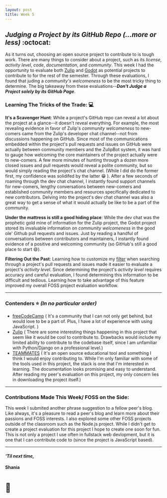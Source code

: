 ```yaml
---
layout: post
title: Week 5
---
```


## *Judging a Project by its GitHub Repo (...more or less)* :octocat:

<!-- Comment on the project evaluation that you did in class. What was hard? what did you learn? Are you interested in the particular project that you evaluated now? What was the hardest task? Do not limit yourself to these questions. -->
<!-- From the current set of projects listed in the wiki, including those added by your classmates, which is your first choice to work on? -->

As it turns out, choosing an open source project to contribute to is tough work. There are many things to consider about a project, such as its *license*, *activity level*, *code*, *documentation*, and *community*. This week I had the opportunity to evaluate both [Zulip](https://github.com/hunter-college-ossd-spr-2020/project-evaluation/blob/master/zulip_evaluation_2.md) and [Godot](https://github.com/hunter-college-ossd-spr-2020/project-evaluation/blob/master/godot_evaluation.md) as potential projects to contribute to for the rest of the semester. Through these evaluations, I found that juding a *community's welcomeness* to be the most tricky thing to determine. The big takeaway from these evaluations--***Don't Judge a Project solely by its GitHub Page***. 



### Learning The Tricks of the Trade: :computer:
**It's a Scavenger Hunt**: While a project's GitHub repo can reveal a lot about the project at a glance--it doesn't reveal everything. For example, the most revealing evidence in favor of Zulip's *community welcomeness* to new-comers came from the Zulip's developer chat channel--not from discussions happening on GitHub. Since most of the communications embedded within the project's pull requests and issues on GitHub were actually between community members and the ZulipBot system, it was hard to gauge how welcoming the core maintainers of the project actually were to new-comers. A few more minutes of hunting through a dozen more closed issues and pull requests would reveal a polite community, but so would simply reading the project's chat channel. (While I did do the former first, my confidence was solidifed by the latter :grin: ). After a few seconds of roaming through the dev chat channel, I instantly found support channels for new-comers, lengthy conversations between new-comers and established community members and resources specifically dedicated to new contributors. Delving into the project's dev chat channel was also a great way to get a sense of what it would actually be like to be a part of the community.

**Under the mattress is still a good hiding place**: While the dev chat was the prophetic gold mine of information for the Zulip project, the Godot project stored its invaluable information on *community welcomeness* in the good ole' Github pull requests and issues. Just by reading a handful of conversations between contributors and maintainers, I instantly found evidence of a positive and welcoming community (so GitHub's still a good place to start :smile:). 

**Filtering Out the Past**: Learning how to customize my [filter](https://help.github.com/en/github/searching-for-information-on-github/searching-issues-and-pull-requests) when searching through a project's pull requests and issues made it easier to evaluate a project's *activity level*. Since determining the project's *activity level* requires accuracy and careful evaluation, I found determining this information to be difficult and tedious. Learning how to take advantage of this feature improved my overall FOSS project evaluation workflow.  

---
### Contenders :star: *(In no particular order)*
- [freeCodeCamp](https://github.com/hunter-college-ossd-spr-2020/project-evaluation/blob/master/freecodecamp_evaluation.md) ( It's a community that I can not only get behind, but would love to be a part of. Plus, I have a lot of experience with using JavaScript. )
- [Zulip](https://github.com/hunter-college-ossd-spr-2020/project-evaluation/blob/master/zulip_evaluation_2.md) ( There are some interesting things happening in this project that seem like it would be cool to contribute to. Drawbacks would include my limited ability to contribute to the codebase itself, since I am unfamiliar with Python/Django on a professional level.)
- [TEAMMATES](https://github.com/hunter-college-ossd-spr-2020/project-evaluation/blob/master/teammates_evaluation_2.md) ( It's an open source educational tool and something I think I would enjoy contributing to. While I'm only familiar with some of the tools used in this project, the stack is one that I'm interested in learning. The documentation looks promising and easy to understand. After reading my peer's evaluation on this project, my only concern lies in downloading the project itself.)

---
### Contributions Made This Week/ FOSS on the Side:

This week I submited another phrase suggestion to a fellow peer's blog. Like always, it's a pleasure to read a peer's blog and learn more about their passions and FOSS interests. I also explored some other FOSS projects outside of the classroom such as the Node.js project. While I didn't get to create a project evaluation for this project I hope to create one soon for fun. This is not only a project I use often in fullstack web devlopment, but it is one that I can contribute code to (since the project is JavaScript based).

--- 
#### *'Til next time,*
#### Shania
# :mushroom: